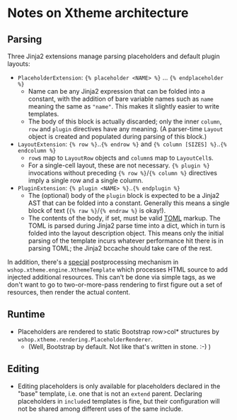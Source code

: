 Notes on Xtheme architecture
============================

Parsing
-------

Three Jinja2 extensions manage parsing placeholders and default plugin layouts:

* `PlaceholderExtension`: `{% placeholder <NAME> %}` ... `{% endplaceholder %}`
  * Name can be any Jinja2 expression that can be folded into a constant, with the addition
    of bare variable names such as `name` meaning the same as `"name"`. This makes it slightly
    easier to write templates.
  * The body of this block is actually discarded; only the inner `column`, `row` and `plugin`
    directives have any meaning.  (A parser-time `Layout` object is created and populated during parsing
    of this block.)
* `LayoutExtension`: `{% row %}`..`{% endrow %}` and `{% column [SIZES] %}`..`{% endcolumn %}`
  * `row`s map to `LayoutRow` objects and `column`s map to `LayoutCell`s.
  * For a single-cell layout, these are not necessary.  `{% plugin %}` invocations without preceding
    `{% row %}`/`{% column %}` directives imply a single row and a single column.
* `PluginExtension`: `{% plugin <NAME> %}`..`{% endplugin %}`
  * The (optional) body of the `plugin` block is expected to be a Jinja2 AST that can be folded
    into a constant.  Generally this means a single block of text (`{% raw %}`/`{% endraw %}` is okay!).
  * The contents of the body, if set, must be valid [TOML](https://github.com/toml-lang/toml) markup.
    The TOML is parsed during Jinja2 parse time into a dict, which in turn is folded into the layout description
    object.  This means only the initial parsing of the template incurs whatever performance hit there is in
    parsing TOML; the Jinja2 bccache should take care of the rest.
    
In addition, there's a [special](http://i.imgur.com/dFpwkCb.jpg) postprocessing mechanism in
`wshop.xtheme.engine.XthemeTemplate` which processes HTML source to add injected additional resources.  This can't
be done via simple tags, as we don't want to go to two-or-more-pass rendering to first figure out a set of resources,
then render the actual content.

Runtime
-------

* Placeholders are rendered to static Bootstrap row>col* structures by `wshop.xtheme.rendering.PlaceholderRenderer`.
  * (Well, Bootstrap by default. Not like that's written in stone. :-) )

Editing
-------

* Editing placeholders is only available for placeholders declared in the "base" template, i.e.
  one that is not an `extend` parent.  Declaring placeholders in `include`d templates is fine,
  but their configuration will not be shared among different uses of the same include.
